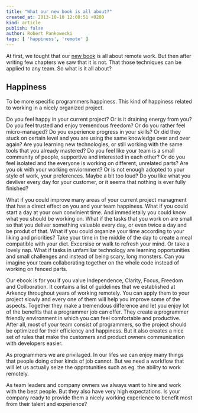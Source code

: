 ```yaml
---
title: "What our new book is all about?"
created_at: 2013-10-10 12:08:51 +0200
kind: article
publish: false
author: Robert Pankowecki
tags: [ 'happiness', 'remote' ]
---
```


At first, we tought that our [new book](http://sbx.sk/Ak8L) is all about remote
work. But then after writing few chapters we saw that it is not. That those
techniques can be applied to any team. So what is it all about?

<!-- more -->

## Happiness

To be more specific programmers happiness. This kind of happiness related to
working in a nicely organized project.

Do you feel happy in your current project? Or is it draining energy from you?
Do you feel trusted and enjoy tremendous freedom? Or do you rather feel
micro-managed? Do you experience progress in your skills? Or did they stuck
on certain level and you are using the same knowledge over and over again?
Are you learning new technologies, or still working with the same tools that
you already mastered? Do you feel like your team is a small community of
people, supportive and interested in each other? Or do you feel isolated and
the everyone is working on different, unrelated parts? Are you ok with your
working enviornment? Or is not enough adopted to your style of work, your
preferences. Maybe a bit too loud? Do you like what you devliver every day
for your customer, or it seems that nothing is ever fully finished?

What if you could improve many areas of your current project managment
that has a direct effect on you and your team happiness. What if you could
start a day at your own convinient time. And immedietally you could know
what you should be working on. What if the tasks that you work on are
small so that you deliver something valuable every day, or even twice a day
and be produt of that.
What if you could organize your time according to your liking and priorities?
Take your time in the middle of the day to create a meal compatible with
your diet. Excersise or walk to refresh your mind. Or take a lovely nap.
What if tasks in unfamiliar technology are learning opportunities and
small challenges and instead of being scary, long monsters. Can you imagine
your team collaborating together on the whole code instead of working
on fenced parts.

Our ebook is for you if you value Independence, Clarity, Focus, Freedom and Collboration.
It contains a list of guidelines that we established at Arkency throughout years
of working remotely. You can apply them to your project slowly and every
one of them will help you improve some of the aspects. Together they make
a tremendous difference and let you enjoy lot of the benefits that a
programmer job can offer. They create a programmer friendly environment in
which you can feel comfortable and productive. After all, most of your team
consist of programmers, so the project should be optimized for their
efficiency and happiness. But it also creates a nice set of rules that make the customers
and product owners communication with developers easier.

As programmers we are privilaged. In our lifes we can enjoy many things that
people doing other kinds of job cannot. But we need a workflow that will let
us actually seize the opprotunities such as eg. the ability to work remotely.

As team leaders and company owners we always want to hire and work with 
the best people. But they also have very high expectations. Is your company
ready to provide them a nicely working experience to benefit most from their
talent and experience?
